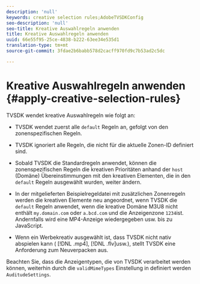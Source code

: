 ```yaml
---
description: 'null'
keywords: creative selection rules;AdobeTVSDKConfig
seo-description: 'null'
seo-title: Kreative Auswahlregeln anwenden
title: Kreative Auswahlregeln anwenden
uuid: 66e55f95-25ce-4838-b222-63ee34e535d1
translation-type: tm+mt
source-git-commit: 3fdae2b6babb578d2cacff970fd9c7b53ad2c5dc

---
```



# Kreative Auswahlregeln anwenden {#apply-creative-selection-rules}

TVSDK wendet kreative Auswahlregeln wie folgt an:

* TVSDK wendet zuerst alle `default` Regeln an, gefolgt von den zonenspezifischen Regeln.
* TVSDK ignoriert alle Regeln, die nicht für die aktuelle Zonen-ID definiert sind.
* Sobald TVSDK die Standardregeln anwendet, können die zonenspezifischen Regeln die kreativen Prioritäten anhand der `host` (Domäne) Übereinstimmungen mit den kreativen Elementen, die in den `default` Regeln ausgewählt wurden, weiter ändern.

* In der mitgelieferten Beispielregeldatei mit zusätzlichen Zonenregeln werden die kreativen Elemente neu angeordnet, wenn TVSDK die `default` Regeln anwendet, wenn die kreative Domäne M3U8 nicht enthält `my.domain.com` oder `a.bcd.com` und die Anzeigenzone `1234`ist. Andernfalls wird eine MP4-Anzeige wiedergegeben usw. bis zu JavaScript.

* Wenn ein Werbekreativ ausgewählt ist, dass TVSDK nicht nativ abspielen kann ( [!DNL .mp4], [!DNL .flv]usw.), stellt TVSDK eine Anforderung zum Neuverpacken aus.

Beachten Sie, dass die Anzeigentypen, die von TVSDK verarbeitet werden können, weiterhin durch die `validMimeTypes` Einstellung in definiert werden `AuditudeSettings`.

<!-- 

In Android 2.5 API docs, I see a 
<span class="codeph"> setValidMimeTypes</span> but not a 
<span class="codeph"> getValidMimeTypes</span>.

 -->

